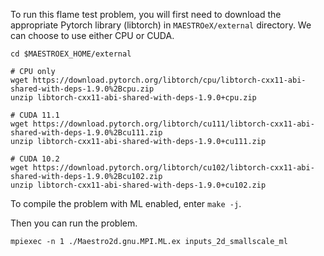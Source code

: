 To run this flame test problem, you will first need to download the appropriate Pytorch library (libtorch) in `MAESTROeX/external` directory. We can choose to use either CPU or CUDA.

```shell
cd $MAESTROEX_HOME/external

# CPU only
wget https://download.pytorch.org/libtorch/cpu/libtorch-cxx11-abi-shared-with-deps-1.9.0%2Bcpu.zip
unzip libtorch-cxx11-abi-shared-with-deps-1.9.0+cpu.zip

# CUDA 11.1
wget https://download.pytorch.org/libtorch/cu111/libtorch-cxx11-abi-shared-with-deps-1.9.0%2Bcu111.zip
unzip libtorch-cxx11-abi-shared-with-deps-1.9.0+cu111.zip

# CUDA 10.2
wget https://download.pytorch.org/libtorch/cu102/libtorch-cxx11-abi-shared-with-deps-1.9.0%2Bcu102.zip
unzip libtorch-cxx11-abi-shared-with-deps-1.9.0+cu102.zip
```

To compile the problem with ML enabled, enter
`make -j`.

Then you can run the problem.

`mpiexec -n 1 ./Maestro2d.gnu.MPI.ML.ex inputs_2d_smallscale_ml`


<!---
Torchscript code based on https://pytorch.org/tutorials/advanced/cpp_export.html 
-->
